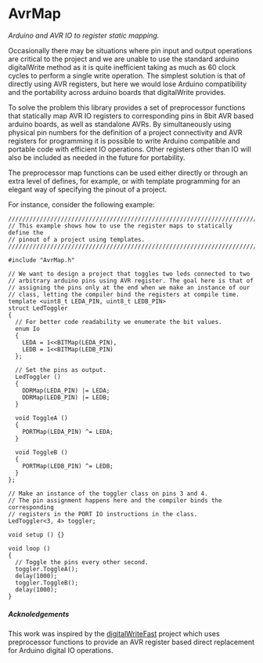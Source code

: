 # AvrMap
*Arduino and AVR IO to register static mapping.*

Occasionally there may be situations where pin input and output operations are critical to the project and we are unable to use the standard arduino digitalWrite method as it is quite inefficient taking as much as 60 clock cycles to perform a single write operation.
The simplest solution is that of directly using AVR registers, but here we would lose Arduino compatibility and the portability across arduino boards that digitalWrite provides.

To solve the problem this library provides a set of preprocessor functions that statically map AVR IO registers to corresponding pins in 8bit AVR based arduino boards, as well as standalone AVRs. By simultaneously using physical pin numbers for the definition of a project connectivity and AVR registers for programming it is possible to write Arduino compatible and portable code with efficient IO operations.
Other registers other than IO will also be included as needed in the future for portability.

The preprocessor map functions can be used either directly or through an extra level of defines, for example, or with template programming for an elegant way of specifying the pinout of a project.

For instance, consider the following example:
```
//////////////////////////////////////////////////////////////////////////////
// This example shows how to use the register maps to statically define the
// pinout of a project using templates.
//////////////////////////////////////////////////////////////////////////////

#include "AvrMap.h"

// We want to design a project that toggles two leds connected to two
// arbitrary arduino pins using AVR register. The goal here is that of
// assigning the pins only at the end when we make an instance of our
// class, letting the compiler bind the registers at compile time.
template <uint8_t LEDA_PIN, uint8_t LEDB_PIN>
struct LedToggler
{
  // For better code readability we enumerate the bit values.
  enum Io
  {
    LEDA = 1<<BITMap(LEDA_PIN),
    LEDB = 1<<BITMap(LEDB_PIN)
  };

  // Set the pins as output.
  LedToggler ()
  {
    DDRMap(LEDA_PIN) |= LEDA;
    DDRMap(LEDB_PIN) |= LEDB;
  }

  void ToggleA ()
  {
    PORTMap(LEDA_PIN) ^= LEDA;
  }

  void ToggleB ()
  {
    PORTMap(LEDB_PIN) ^= LEDB;
  }
};

// Make an instance of the toggler class on pins 3 and 4.
// The pin assignment happens here and the compiler binds the corresponding
// registers in the PORT IO instructions in the class.
LedToggler<3, 4> toggler;

void setup () {}

void loop ()
{
  // Toggle the pins every other second.
  toggler.ToggleA();
  delay(1000);
  toggler.ToggleB();
  delay(1000);
}
```

##### Acknoledgements
This work was inspired by the [digitalWriteFast](https://code.google.com/p/digitalwritefast/) project which uses preprocessor functions to provide an AVR register based direct replacement for Arduino digital IO operations.
